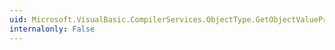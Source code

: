 ```yaml
---
uid: Microsoft.VisualBasic.CompilerServices.ObjectType.GetObjectValuePrimitive(System.Object)
internalonly: False
---
```

